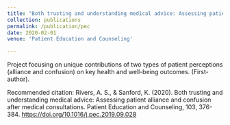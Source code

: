 ```yaml
---
title: "Both trusting and understanding medical advice: Assessing patient alliance and confusion after medical consultations"
collection: publications
permalink: /publication/pec
date: 2020-02-01
venue: 'Patient Education and Counseling'

---
```


Project focusing on unique contributions of two types of patient perceptions (alliance and confusion) on key health and well-being outcomes. (First-author).

Recommended citation: Rivers, A. S., & Sanford, K. (2020). Both trusting and understanding medical advice: Assessing patient alliance and confusion after medical consultations. Patient Education and Counseling, 103, 376-384. https://doi.org/10.1016/j.pec.2019.09.028
